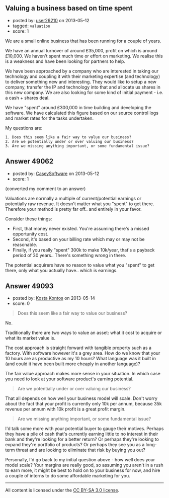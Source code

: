 ## Valuing a business based on time spent

- posted by: [user26210](https://stackexchange.com/users/-1/26210-user26210) on 2013-05-12
- tagged: `valuation`
- score: 1

We are a small online business that has been running for a couple of years.

We have an annual turnover of around £35,000, profit on which is around £10,000. We haven't spent much time or effort on marketing. We realise this is a weakness and have been looking for partners to help.

We have been approached by a company who are interested in taking our technology and coupling it with their marketing expertise (and technology) to deliver something new and interesting. They would like to setup a new company, transfer the IP and technology into that and allocate us shares in this new company. We are also looking for some kind of initial payment - i.e. a cash + shares deal.

We have "spent" around £300,000 in time building and developing the software. We have calculated this figure based on our source control logs and market rates for the tasks undertaken.

My questions are:

    1. Does this seem like a fair way to value our business?
    2. Are we potentially under or over valuing our business?
    3. Are we missing anything important, or some fundamental issue?


## Answer 49062

- posted by: [CaseySoftware](https://stackexchange.com/users/-1/11314-caseysoftware) on 2013-05-12
- score: 1

(converted my comment to an answer)

Valuations are normally a multiple of current/potential earnings or potentially raw revenue. It doesn't matter what you "spent" to get there. Therefore your method is pretty far off.. and entirely in your favor.

Consider these things:

 - First, that money never existed. You're assuming there's a missed opportunity cost.
 - Second, it's based on your billing rate which may or may not be reasonable.
 - Finally, if you really "spent" 300k to make 10k/year, that's a payback period of 30 years.. There's something wrong in there.

The potential acquirers have no reason to value what you "spent" to get there, only what you actually have.. which is earnings.


## Answer 49093

- posted by: [Kosta Kontos](https://stackexchange.com/users/-1/16592-kosta-kontos) on 2013-05-14
- score: 0

> Does this seem like a fair way to value our business?

No.

Traditionally there are two ways to value an asset: what it cost to acquire or what its market value is.

The cost approach is straight forward with tangible property such as a factory. With software however it's a grey area. How do we know that your 10 hours are as productive as my 10 hours? What language was it built in (and could it have been built more cheaply in another language)?

The fair value approach makes more sense in your situation. In which case you need to look at your software product's earning potential.

> Are we potentially under or over valuing our business?

That all depends on how well your business model will scale. Don't worry about the fact that your profit is currently only 10k per annum, because 35k revenue per annum with 10k profit is a great profit margin.

> Are we missing anything important, or some fundamental issue?

I'd talk some more with your potential buyer to gauge their motives. Perhaps they have a pile of cash that's currently earning little to no interest in their bank and they're looking for a better return? Or perhaps they're looking to expand they're portfolio of products? Or perhaps they see you as a long-term threat and are looking to eliminate that risk by buying you out?

Personally, I'd go back to my initial question above - how well does your model scale? Your margins are really good, so assuming you aren't in a rush to earn more, it might be best to hold on to your business for now, and hire a couple of interns to do some affordable marketing for you.



---

All content is licensed under the [CC BY-SA 3.0 license](https://creativecommons.org/licenses/by-sa/3.0/).
